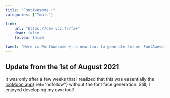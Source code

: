 ```yaml
---
title: "FontAwesome +"
categories: ["Tools"]

link:
    url: "https://dev.vcz.fr/fa+"
    dead: false
    follow: false

tweet: "Here is FontAwesome +, a new tool to generate leaner FontAwesome CSS assets."
---
```


## Update from the 1st of August 2021

It was only after a few weeks that I realized that this was essentially the [IcoMoon app](https://icomoon.io/app/){:rel="nofollow"}
without the font face generation. Still, I enjoyed developing my own tool!